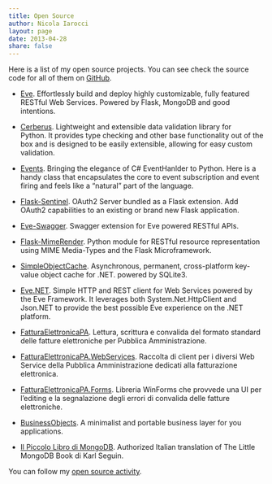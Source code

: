 ```yaml
---
title: Open Source
author: Nicola Iarocci
layout: page
date: 2013-04-28
share: false
---
```

Here is a list of my open source projects. You can see check the source code for all of them on [GitHub][1].

- [Eve][2]. Effortlessly build and deploy highly customizable, fully featured RESTful Web Services. Powered by Flask, MongoDB and good intentions.

- [Cerberus][4]. Lightweight and extensible data validation library for Python. It provides type checking and other base functionality out of the box and is designed to be easily extensible, allowing for easy custom validation.

- [Events][5]. Bringing the elegance of C# EventHanlder to Python. Here is a handy class that encapsulates the core to event subscription and event firing and feels like a “natural” part of the language. 

- [Flask-Sentinel][6]. OAuth2 Server bundled as a Flask extension. Add OAuth2 capabilities to an existing or brand new Flask application. 

- [Eve-Swagger][7]. Swagger extension for Eve powered RESTful APIs. 

- [Flask-MimeRender][8]. Python module for RESTful resource representation using MIME Media-Types and the Flask Microframework. 

- [SimpleObjectCache][9]. Asynchronous, permanent, cross-platform key-value object cache for .NET. powered by SQLite3. 

- [Eve.NET][10]. Simple HTTP and REST client for Web Services powered by the Eve Framework. It leverages both System.Net.HttpClient and Json.NET to provide the best possible Eve experience on the .NET platform. 

- [FatturaElettronicaPA][11]. Lettura, scrittura e convalida del formato standard delle fatture elettroniche per Pubblica Amministrazione. 

- [FatturaElettronicaPA.WebServices][12]. Raccolta di client per i diversi Web Service della Pubblica Amministrazione dedicati alla fatturazione elettronica. 

- [FatturaElettronicaPA.Forms][13]. Libreria WinForms che provvede una UI per l’editing e la segnalazione degli errori di convalida delle fatture elettroniche. 

- [BusinessObjects][14]. A minimalist and portable business layer for you applications. 

- [Il Piccolo Libro di MongoDB][15]. Authorized Italian translation of The Little MongoDB Book di Karl Seguin. 

You can follow my [open source activity][16].

 [1]: https://github.com/nicolaiarocci/
 [2]: http://python-eve.org "Eve"
 [3]: http://python-eve.org
 [4]: http://python-cerberus.org "Cerberus"
 [5]: https://github.com/nicolaiarocci/events "Events"
 [6]: https://github.com/nicolaiarocci/flask-sentinel "Flask-Sentinel"
 [7]: https://github.com/nicolaiarocci/eve-swagger "Eve-Swagger"
 [8]: https://github.com/nicolaiarocci/flask-mimerender "Flask-MimeRender"
 [9]: https://github.com/CIR2000/Amica.vNext.SimpleCache "SimpleCache"
 [10]: https://github.com/nicolaiarocci/Eve.NET "Eve.NET"
 [11]: https://github.com/FatturaElettronicaPA/FatturaElettronicaPA "FatturaElettronicaPA"
 [12]: https://github.com/FatturaElettronicaPA/FatturaElettronicaPA.WebServices "FatturaElettronicaPA.WebServices"
 [13]: https://github.com/FatturaElettronicaPA/FatturaElettronicaPA.Forms "FatturaElettronicaPA.Forms"
 [14]: https://github.com/FatturaElettronicaPA/BusinessObjects "BusinessObjects"
 [15]: http://nicolaiarocci.com/il-piccolo-libro-di-mongodb-edizione-italiana/ "Il Piccolo Libro di MongoDB"
 [16]: https://github.com/nicolaiarocci?tab=activity "Nicola Iarocci Public Activity on GitHub"
